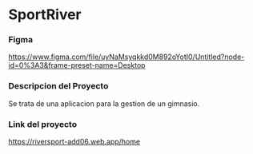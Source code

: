# SportRiver

### Figma

https://www.figma.com/file/uyNaMsyqkkd0M892oYotI0/Untitled?node-id=0%3A3&frame-preset-name=Desktop

### Descripcion del Proyecto

Se trata de una aplicacion para la gestion de un gimnasio.

### Link del proyecto

https://riversport-add06.web.app/home
